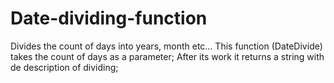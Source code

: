 # Date-dividing-function
Divides the count of days into years, month etc... This function (DateDivide) takes the count of days as a parameter; After its work it returns a string with de description of dividing;
